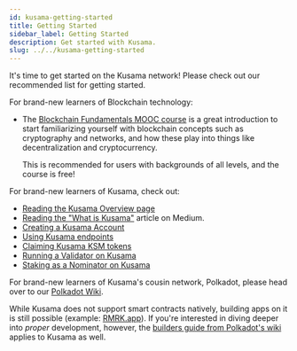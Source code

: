 ```yaml
---
id: kusama-getting-started
title: Getting Started
sidebar_label: Getting Started
description: Get started with Kusama.
slug: ../../kusama-getting-started
---
```


It's time to get started on the Kusama network! Please check out our recommended list for getting
started.

For brand-new learners of Blockchain technology:

- The [Blockchain Fundamentals MOOC course][mooc] is a great introduction to start familiarizing
  yourself with blockchain concepts such as cryptography and networks, and how these play into
  things like decentralization and cryptocurrency.

  This is recommended for users with backgrounds of all levels, and the course is free!

For brand-new learners of Kusama, check out:

- [Reading the Kusama Overview page][overview]
- [Reading the "What is Kusama"][medium] article on Medium.
- [Creating a Kusama Account][create-account]
- [Using Kusama endpoints][endpoints]
- [Claiming Kusama KSM tokens][tokens]
- [Running a Validator on Kusama][validator]
- [Staking as a Nominator on Kusama][nominator]

For brand-new learners of Kusama's cousin network, Polkadot, please head over to our [Polkadot
Wiki][polkadot wiki].

While Kusama does not support smart contracts natively, building apps on it is still possible
(example: [RMRK.app](https://rmrk.app)). If you're interested in diving deeper into _proper_
development, however, the [builders guide from Polkadot's wiki][polkadot-builders] applies to Kusama
as well.

[mooc]: https://mooc.web3.foundation/course/blockchain-fundamentals/
[overview]: kusama-index.md
[medium]: https://medium.com/polkadot-network/kusama-network-7446706b8f4c
[create-account]: kusama-claims.md
[endpoints]: kusama-endpoints.md
[tokens]: https://claim.kusama.network/
[validator]: ../../maintain/kusama/mirror-maintain-guides-how-to-validate-kusama.md
[nominator]: ../../maintain/kusama/mirror-maintain-guides-how-to-nominate-kusama.md
[polkadot wiki]: https://wiki.polkadot.network/
[polkadot-builders]: ../../build/build-index.md
